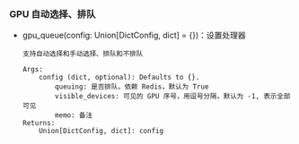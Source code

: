 
### GPU 自动选择、排队
- gpu_queue(config: Union[DictConfig, dict] = {})：设置处理器
    ```
    支持自动选择和手动选择、排队和不排队

    Args:
        config (dict, optional): Defaults to {}.
            queuing: 是否排队，依赖 Redis，默认为 True
            visible_devices: 可见的 GPU 序号，用逗号分隔，默认为 -1, 表示全部可见
            memo: 备注
    Returns:
        Union[DictConfig, dict]: config
    ```
